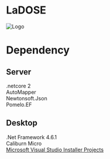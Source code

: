 # LaDOSE

![Logo](https://www.ladose.net/wp-content/uploads/2016/04/header_small-1.jpg)

# Dependency  

## Server  

.netcore 2  
AutoMapper  
Newtonsoft.Json  
Pomelo.EF  

## Desktop 

.Net Framework 4.6.1  
Caliburn Micro  
[Microsoft Visual Studio Installer Projects](https://marketplace.visualstudio.com/items?itemName=VisualStudioClient.MicrosoftVisualStudio2017InstallerProjects#overview)  